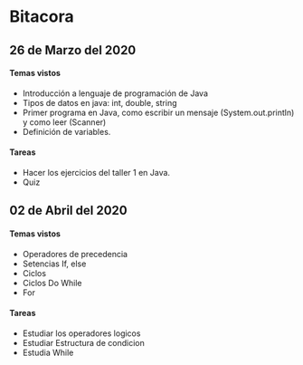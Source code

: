 #  Bitacora 


## 26 de Marzo del 2020

#### Temas vistos

 - Introducción a lenguaje de programación de Java
 - Tipos de datos en java: int, double, string
 - Primer programa en Java, como escribir un mensaje (System.out.println) y como leer (Scanner)
 - Definición de variables.
 
#### Tareas
- Hacer los ejercicios del taller 1 en Java. 
- Quiz

## 02 de Abril del 2020

#### Temas vistos

 - Operadores de precedencia
 - Setencias If, else
 - Ciclos
 - Ciclos Do While
 - For 
  
#### Tareas

- Estudiar los operadores logicos 
- Estudiar Estructura de condicion
- Estudia While

     
